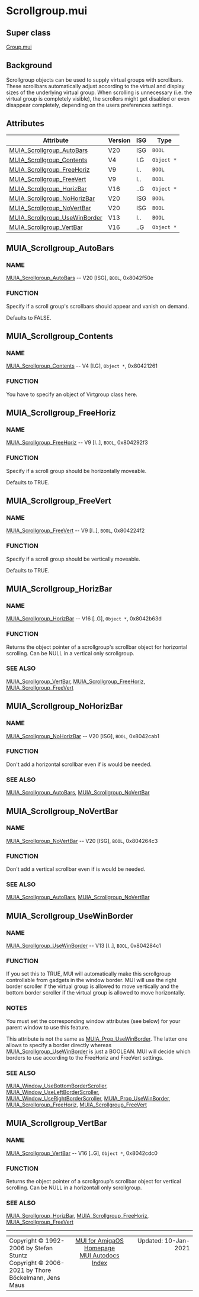 # Scrollgroup.mui
## Super class
[Group.mui](MUI_Group.md)
## Background
Scrollgroup objects can be used to supply virtual groups with scrollbars.
These scrollbars automatically adjust according to the virtual and display
sizes of the underlying virtual group. When scrolling is unnecessary (i.e.
the virtual group is completely visible), the scrollers might get disabled
or even disappear completely, depending on the users preferences settings.
## Attributes
Attribute|Version|ISG|Type
---------|-------|---|----
[MUIA_Scrollgroup_AutoBars](MUI_Scrollgroup.md/#MUIA_Scrollgroup_AutoBars)|V20|ISG|`BOOL`
[MUIA_Scrollgroup_Contents](MUI_Scrollgroup.md/#MUIA_Scrollgroup_Contents)|V4|I.G|`Object *`
[MUIA_Scrollgroup_FreeHoriz](MUI_Scrollgroup.md/#MUIA_Scrollgroup_FreeHoriz)|V9|I..|`BOOL`
[MUIA_Scrollgroup_FreeVert](MUI_Scrollgroup.md/#MUIA_Scrollgroup_FreeVert)|V9|I..|`BOOL`
[MUIA_Scrollgroup_HorizBar](MUI_Scrollgroup.md/#MUIA_Scrollgroup_HorizBar)|V16|..G|`Object *`
[MUIA_Scrollgroup_NoHorizBar](MUI_Scrollgroup.md/#MUIA_Scrollgroup_NoHorizBar)|V20|ISG|`BOOL`
[MUIA_Scrollgroup_NoVertBar](MUI_Scrollgroup.md/#MUIA_Scrollgroup_NoVertBar)|V20|ISG|`BOOL`
[MUIA_Scrollgroup_UseWinBorder](MUI_Scrollgroup.md/#MUIA_Scrollgroup_UseWinBorder)|V13|I..|`BOOL`
[MUIA_Scrollgroup_VertBar](MUI_Scrollgroup.md/#MUIA_Scrollgroup_VertBar)|V16|..G|`Object *`

## MUIA_Scrollgroup_AutoBars
### NAME
[MUIA_Scrollgroup_AutoBars](MUI_Scrollgroup/#MUIA_Scrollgroup_AutoBars) -- V20 [ISG], `BOOL`, 0x8042f50e

### FUNCTION
Specify if a scroll group's scrollbars should appear and vanish on demand.

Defaults to FALSE.

## MUIA_Scrollgroup_Contents
### NAME
[MUIA_Scrollgroup_Contents](MUI_Scrollgroup/#MUIA_Scrollgroup_Contents) -- V4 [I.G], `Object *`, 0x80421261

### FUNCTION
You have to specify an object of Virtgroup class here.

## MUIA_Scrollgroup_FreeHoriz
### NAME
[MUIA_Scrollgroup_FreeHoriz](MUI_Scrollgroup/#MUIA_Scrollgroup_FreeHoriz) -- V9 [I..], `BOOL`, 0x804292f3

### FUNCTION
Specify if a scroll group should be horizontally moveable.

Defaults to TRUE.

## MUIA_Scrollgroup_FreeVert
### NAME
[MUIA_Scrollgroup_FreeVert](MUI_Scrollgroup/#MUIA_Scrollgroup_FreeVert) -- V9 [I..], `BOOL`, 0x804224f2

### FUNCTION
Specify if a scroll group should be vertically moveable.

Defaults to TRUE.

## MUIA_Scrollgroup_HorizBar
### NAME
[MUIA_Scrollgroup_HorizBar](MUI_Scrollgroup/#MUIA_Scrollgroup_HorizBar) -- V16 [..G], `Object *`, 0x8042b63d

### FUNCTION
Returns the object pointer of a scrollgroup's scrollbar object for
horizontal scrolling. Can be NULL in a vertical only scrollgroup.

### SEE ALSO
[MUIA_Scrollgroup_VertBar](MUI_Scrollgroup/#MUIA_Scrollgroup_VertBar), [MUIA_Scrollgroup_FreeHoriz](MUI_Scrollgroup/#MUIA_Scrollgroup_FreeHoriz),
[MUIA_Scrollgroup_FreeVert](MUI_Scrollgroup/#MUIA_Scrollgroup_FreeVert)

## MUIA_Scrollgroup_NoHorizBar
### NAME
[MUIA_Scrollgroup_NoHorizBar](MUI_Scrollgroup/#MUIA_Scrollgroup_NoHorizBar) -- V20 [ISG], `BOOL`, 0x8042cab1

### FUNCTION
Don't add a horizontal scrollbar even if is would be needed.

### SEE ALSO
[MUIA_Scrollgroup_AutoBars](MUI_Scrollgroup/#MUIA_Scrollgroup_AutoBars), [MUIA_Scrollgroup_NoVertBar](MUI_Scrollgroup/#MUIA_Scrollgroup_NoVertBar)

## MUIA_Scrollgroup_NoVertBar
### NAME
[MUIA_Scrollgroup_NoVertBar](MUI_Scrollgroup/#MUIA_Scrollgroup_NoVertBar) -- V20 [ISG], `BOOL`, 0x804264c3

### FUNCTION
Don't add a vertical scrollbar even if is would be needed.

### SEE ALSO
[MUIA_Scrollgroup_AutoBars](MUI_Scrollgroup/#MUIA_Scrollgroup_AutoBars), [MUIA_Scrollgroup_NoVertBar](MUI_Scrollgroup/#MUIA_Scrollgroup_NoVertBar)

## MUIA_Scrollgroup_UseWinBorder
### NAME
[MUIA_Scrollgroup_UseWinBorder](MUI_Scrollgroup/#MUIA_Scrollgroup_UseWinBorder) -- V13 [I..], `BOOL`, 0x804284c1

### FUNCTION
If you set this to TRUE, MUI will automatically make this scrollgroup
controllable from gadgets in the window border. MUI will use the right
border scroller if the virtual group is allowed to move vertically and the
bottom border scroller if the virtual group is allowed to move horizontally.

### NOTES
You must set the corresponding window attributes (see below) for your parent
window to use this feature.

This attribute is not the same as [MUIA_Prop_UseWinBorder](MUI_Prop/#MUIA_Prop_UseWinBorder). The latter one
allows to specify a border directly whereas [MUIA_Scrollgroup_UseWinBorder](MUI_Scrollgroup/#MUIA_Scrollgroup_UseWinBorder) is
just a BOOLEAN. MUI will decide which borders to use according to the
FreeHoriz and FreeVert settings.

### SEE ALSO
[MUIA_Window_UseBottomBorderScroller](MUI_Window/#MUIA_Window_UseBottomBorderScroller), [MUIA_Window_UseLeftBorderScroller](MUI_Window/#MUIA_Window_UseLeftBorderScroller),
[MUIA_Window_UseRightBorderScroller](MUI_Window/#MUIA_Window_UseRightBorderScroller), [MUIA_Prop_UseWinBorder](MUI_Prop/#MUIA_Prop_UseWinBorder),
[MUIA_Scrollgroup_FreeHoriz](MUI_Scrollgroup/#MUIA_Scrollgroup_FreeHoriz), [MUIA_Scrollgroup_FreeVert](MUI_Scrollgroup/#MUIA_Scrollgroup_FreeVert)

## MUIA_Scrollgroup_VertBar
### NAME
[MUIA_Scrollgroup_VertBar](MUI_Scrollgroup/#MUIA_Scrollgroup_VertBar) -- V16 [..G], `Object *`, 0x8042cdc0

### FUNCTION
Returns the object pointer of a scrollgroup's scrollbar object for vertical
scrolling. Can be NULL in a horizontall only scrollgroup.

### SEE ALSO
[MUIA_Scrollgroup_HorizBar](MUI_Scrollgroup/#MUIA_Scrollgroup_HorizBar), [MUIA_Scrollgroup_FreeHoriz](MUI_Scrollgroup/#MUIA_Scrollgroup_FreeHoriz),
[MUIA_Scrollgroup_FreeVert](MUI_Scrollgroup/#MUIA_Scrollgroup_FreeVert)

----
<table class='compact' style='border: none; border-spacing: 0px; margin: 0px' width='100%'>
<tr>
<td style='text-align: left; vertical-align: top' width='33%'>Copyright &copy 1992-2006 by Stefan Stuntz<br>Copyright &copy 2006-2021 by Thore B&ouml;ckelmann, Jens Maus</TD>
<td style='text-align: center; vertical-align: top' width='33%'>
<a href=http://muidev.de>MUI for AmigaOS Homepage</a><br>
<a href=http://muidev.de/wiki/Documentation>MUI Autodocs Index</a>
</td>
<td style='text-align: right; vertical-align: top' width='33%'>Updated: 10-Jan-2021</td>
</tr>
</table>
